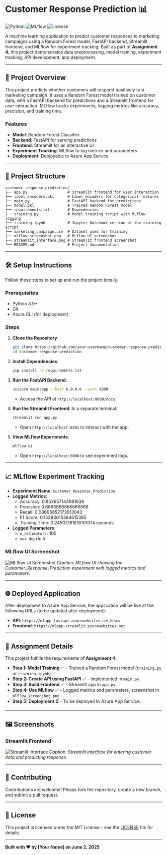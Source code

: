 # Customer Response Prediction 📊

![Python](https://img.shields.io/badge/Python-3.9-blue?logo=python)
![MLflow](https://img.shields.io/badge/MLflow-1.30-brightgreen?logo=mlflow)
![License](https://img.shields.io/badge/License-MIT-yellow)

A machine learning application to predict customer responses to marketing campaigns using a Random Forest model, FastAPI backend, Streamlit frontend, and MLflow for experiment tracking. Built as part of **Assignment 4**, this project demonstrates data preprocessing, model training, experiment tracking, API development, and deployment.

---

## 🚀 Project Overview

This project predicts whether customers will respond positively to a marketing campaign. It uses a Random Forest model trained on customer data, with a FastAPI backend for predictions and a Streamlit frontend for user interaction. MLflow tracks experiments, logging metrics like accuracy, precision, and training time.

### Features
- **Model**: Random Forest Classifier
- **Backend**: FastAPI for serving predictions
- **Frontend**: Streamlit for an interactive UI
- **Experiment Tracking**: MLflow to log metrics and parameters
- **Deployment**: Deployable to Azure App Service

---

## 📂 Project Structure

```
customer-response-prediction/
├── app.py                  # Streamlit frontend for user interaction
├── label_encoders.pkl      # Label encoders for categorical features
├── main.py                 # FastAPI backend for predictions
├── model.pkl               # Trained Random Forest model
├── requirements.txt        # Dependencies
├── training.py             # Model training script with MLflow logging
├── training.ipynb          # Jupyter Notebook version of the training script
├── marketing_campaign.csv  # Dataset used for training
├── mlflow_screenshot.png   # MLflow UI screenshot
├── streamlit_interface.png # Streamlit frontend screenshot
└── README.md               # Project documentation
```

---

## 🛠️ Setup Instructions

Follow these steps to set up and run the project locally.

### Prerequisites
- Python 3.9+
- Git
- Azure CLI (for deployment)

### Steps
1. **Clone the Repository**:
   ```bash
   git clone https://github.com/your-username/customer-response-prediction.git
   cd customer-response-prediction
   ```

2. **Install Dependencies**:
   ```bash
   pip install -r requirements.txt
   ```

3. **Run the FastAPI Backend**:
   ```bash
   uvicorn main:app --host 0.0.0.0 --port 8000
   ```
   - Access the API at `http://localhost:8000/docs`.

4. **Run the Streamlit Frontend**:
   In a separate terminal:
   ```bash
   streamlit run app.py
   ```
   - Open `http://localhost:8501` to interact with the app.

5. **View MLflow Experiments**:
   ```bash
   mlflow ui
   ```
   - Open `http://localhost:5000` to see experiment logs.

---

## 📈 MLflow Experiment Tracking

- **Experiment Name**: `Customer_Response_Prediction`
- **Logged Metrics**:
  - Accuracy: 0.852657144991638
  - Precision: 0.6666666666666666
  - Recall: 0.08695652173913043
  - F1 Score: 0.15384615384615385
  - Training Time: 0.24502181816101074 seconds
- **Logged Parameters**:
  - `n_estimators`: 100
  - `max_depth`: 5

### MLflow UI Screenshot
![MLflow UI Screenshot](![output](https://github.com/user-attachments/assets/ae3d4f04-e310-47a2-8aa8-4f586709d66a)
)
*Caption: MLflow UI showing the Customer_Response_Prediction experiment with logged metrics and parameters.*

---

## 🌐 Deployed Application

After deployment to Azure App Service, the application will be live at the following URLs (to be updated after deployment):

- **API**: `https://mlapp-fastapi.azurewebsites.net/docs`
- **Frontend**: `https://mlapp-streamlit.azurewebsites.net`

---

## 📝 Assignment Details

This project fulfills the requirements of **Assignment 4**:
- **Step 1: Model Training** ✅ - Trained a Random Forest model (`training.py` or `training.ipynb`).
- **Step 2: Create API using FastAPI** ✅ - Implemented in `main.py`.
- **Step 3: Build Frontend** ✅ - Streamlit app in `app.py`.
- **Step 4: Use MLflow** ✅ - Logged metrics and parameters, screenshot in `mlflow_screenshot.png`.
- **Step 5: Deployment** ⏳ - To be deployed to Azure App Service.

---

## 🖼️ Screenshots

### Streamlit Frontend
![Streamlit Interface](streamlit_interface.png)
*Caption: Streamlit interface for entering customer data and predicting response.*

---

## 🤝 Contributing

Contributions are welcome! Please fork the repository, create a new branch, and submit a pull request.

---

## 📜 License

This project is licensed under the MIT License - see the [LICENSE](LICENSE) file for details.

---

**Built with ❤️ by [Your Name] on June 2, 2025**

